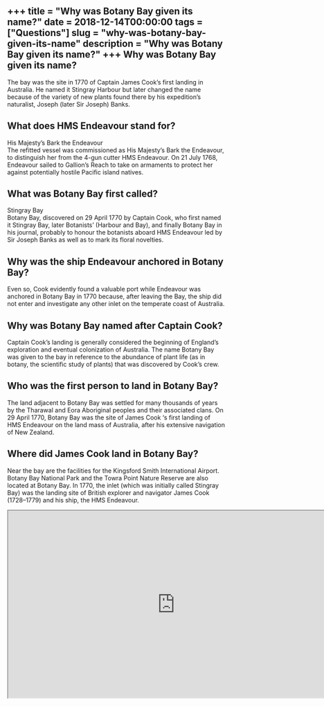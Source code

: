 +++
title = "Why was Botany Bay given its name?"
date = 2018-12-14T00:00:00
tags = ["Questions"]
slug = "why-was-botany-bay-given-its-name"
description = "Why was Botany Bay given its name?"
+++
Why was Botany Bay given its name?
----------------------------------

The bay was the site in 1770 of Captain James Cook’s first landing in Australia. He named it Stingray Harbour but later changed the name because of the variety of new plants found there by his expedition’s naturalist, Joseph (later Sir Joseph) Banks.

What does HMS Endeavour stand for?
----------------------------------

His Majesty’s Bark the Endeavour  
The refitted vessel was commissioned as His Majesty’s Bark the Endeavour, to distinguish her from the 4-gun cutter HMS Endeavour. On 21 July 1768, Endeavour sailed to Gallion’s Reach to take on armaments to protect her against potentially hostile Pacific island natives.

What was Botany Bay first called?
---------------------------------

Stingray Bay  
Botany Bay, discovered on 29 April 1770 by Captain Cook, who first named it Stingray Bay, later Botanists’ (Harbour and Bay), and finally Botany Bay in his journal, probably to honour the botanists aboard HMS Endeavour led by Sir Joseph Banks as well as to mark its floral novelties.

Why was the ship Endeavour anchored in Botany Bay?
--------------------------------------------------

Even so, Cook evidently found a valuable port while Endeavour was anchored in Botany Bay in 1770 because, after leaving the Bay, the ship did not enter and investigate any other inlet on the temperate coast of Australia.

Why was Botany Bay named after Captain Cook?
--------------------------------------------

Captain Cook’s landing is generally considered the beginning of England’s exploration and eventual colonization of Australia. The name Botany Bay was given to the bay in reference to the abundance of plant life (as in botany, the scientific study of plants) that was discovered by Cook’s crew.

Who was the first person to land in Botany Bay?
-----------------------------------------------

The land adjacent to Botany Bay was settled for many thousands of years by the Tharawal and Eora Aboriginal peoples and their associated clans. On 29 April 1770, Botany Bay was the site of James Cook ‘s first landing of HMS Endeavour on the land mass of Australia, after his extensive navigation of New Zealand.

Where did James Cook land in Botany Bay?
----------------------------------------

Near the bay are the facilities for the Kingsford Smith International Airport. Botany Bay National Park and the Towra Point Nature Reserve are also located at Botany Bay. In 1770, the inlet (which was initially called Stingray Bay) was the landing site of British explorer and navigator James Cook (1728–1779) and his ship, the HMS Endeavour.

<iframe allow="accelerometer; autoplay; clipboard-write; encrypted-media; gyroscope; picture-in-picture" allowfullscreen="" class="__youtube_prefs__  epyt-is-override  no-lazyload" data-no-lazy="1" data-origheight="433" data-origwidth="770" data-skipgform_ajax_framebjll="" height="433" id="_ytid_60868" loading="lazy" src="https://www.youtube.com/embed/jEXhiThSdZA?enablejsapi=1&autoplay=0&cc_load_policy=0&cc_lang_pref=&iv_load_policy=1&loop=0&modestbranding=0&rel=1&fs=1&playsinline=0&autohide=2&theme=dark&color=red&controls=1&" title="YouTube player" width="770"></iframe>